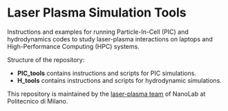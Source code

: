 # Laser Plasma Simulation Tools
Instructions and examples for running Particle-In-Cell (PIC) and hydrodynamics codes to study laser-plasma interactions on laptops and High-Performance Computing (HPC) systems.

Structure of the repository:
- **PIC_tools** contains instructions and scripts for PIC simulations.
- **H_tools** contains instructions and scripts for hydrodynamic simulations.

This repository is maintained by the [laser-plasma team](https://www.ensure.polimi.it/) of NanoLab at Politecnico di Milano. 
